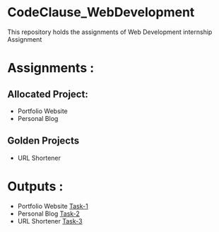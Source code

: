 # CodeClause_WebDevelopment
This repository holds the assignments of Web Development internship Assignment

# Assignments :

## Allocated Project:

* Portfolio Website
* Personal Blog

## Golden Projects

* URL Shortener

 # Outputs :
 
 * Portfolio Website [Task-1](https://rknilkant.github.io/CodeClause_WebDevelopment/CodeClause/Tasks-1/index.html)
 * Personal Blog [Task-2](https://rknilkant.github.io/CodeClause_WebDevelopment/CodeClause/Task-2/index.html)
 * URL Shortener [Task-3](https://rknilkant.github.io/CodeClause_WebDevelopment/CodeClause/Task-3%20Golden%20Projects/index.html)

